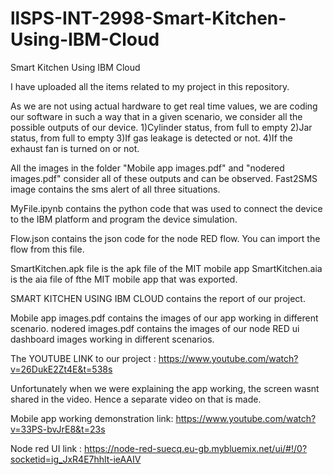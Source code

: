 # llSPS-INT-2998-Smart-Kitchen-Using-IBM-Cloud
Smart Kitchen Using IBM Cloud

I have uploaded all the items related to my project in this repository.

As we are not using actual hardware to get real time values, we are coding our software in such a way that in a given scenario, we consider all the possible outputs of our device.
1)Cylinder status, from full to empty
2)Jar status, from full to empty
3)If gas leakage is detected or not.
4)If the exhaust fan is turned on or not.

All the images in the folder "Mobile app images.pdf" and "nodered images.pdf" consider all of these outputs and can be observed.
Fast2SMS image contains the sms alert of all three situations.

MyFile.ipynb contains the python code that was used to connect the device to the IBM platform and program the device simulation.

Flow.json contains the json code for the node RED flow. You can import the flow from this file.

SmartKitchen.apk file is the apk file of the MIT mobile app
SmartKitchen.aia is the aia file of fthe MIT mobile app that was exported.

SMART KITCHEN USING IBM CLOUD contains the report of our project.

Mobile app images.pdf contains the images of our app working in different scenario.
nodered images.pdf contains the images of our node RED ui dashboard images working in different scenarios.

The YOUTUBE LINK to our project : https://www.youtube.com/watch?v=26DukE2Zt4E&t=538s

Unfortunately when we were explaining the app working, the screen wasnt shared in the video. Hence a separate video on that is made.

Mobile app working demonstration link: https://www.youtube.com/watch?v=33PS-bvJrE8&t=23s

Node red UI link : https://node-red-suecq.eu-gb.mybluemix.net/ui/#!/0?socketid=ig_JxR4E7hhlt-ieAAIV
